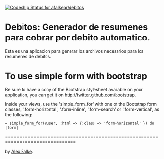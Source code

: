 [ ![Codeship Status for afalkear/debitos](https://www.codeship.io/projects/cb207e70-3e92-0132-062d-0eac4115c95e/status)](https://www.codeship.io/projects/43510)
# Debitos: Generador de resumenes para cobrar por debito automatico.

Esta es una aplicacion para generar los archivos necesarios para los resumenes de debitos.

To use simple form with bootstrap
===============================================================================

  Be sure to have a copy of the Bootstrap stylesheet available on your
  application, you can get it on http://twitter.github.com/bootstrap.

  Inside your views, use the 'simple_form_for' with one of the Bootstrap form
  classes, '.form-horizontal', '.form-inline', '.form-search' or
  '.form-vertical', as the following:

    = simple_form_for(@user, :html => {:class => 'form-horizontal' }) do |form|

===============================================================================


by [Alex Falke](http://alexfalke.com.ar/).